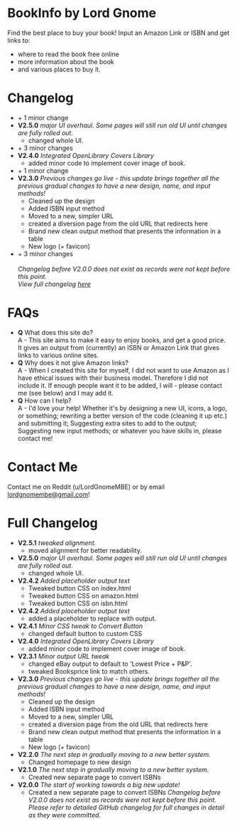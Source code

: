 # BookInfo by Lord Gnome
Find the best place to buy your book!
Input an Amazon Link or ISBN and get links to:
- where to read the book free online
- more information about the book
- and various places to buy it.
# Changelog
- \+ 1 minor change
- <b>V2.5.0</b> <i>major UI overhaul. Some pages will still run old UI until changes are fully rolled out.</i>
   - changed whole UI.
- \+ 3 minor changes
- <b>V2.4.0</b> <i>Integrated OpenLibrary Covers Library</i>
   - added minor code to implement cover image of book.
- \+ 1 minor change
- <b>V2.3.0</b> <i>Previous changes go live - this update brings together all the previous gradual changes to have a new design, name, and input methods!</i> </br>
   - Cleaned up the design
   - Added ISBN input method
   - Moved to a new, simpler URL
   - created a diversion page from the old URL that redirects here
   - Brand new clean output method that presents the information in a table
   - New logo (+ favicon)
- \+ 3 minor changes</br></br>
<i>Changelog before V2.0.0 does not exist as records were not kept before this point.</i></br>
<i>View full changelog [here](https://github.com/LordGnomeMBE/BookInfo/edit/main/README.md#full-changelog)</i>
# FAQs
- <b>Q</b> What does this site do?</br>
A - This site aims to make it easy to enjoy books, and get a good price. It gives an output from (currently) an ISBN or Amazon Link that gives links to various online sites.
- <b>Q</b> Why does it not give Amazon links?</br>
A - When I created this site for myself, I did not want to use Amazon as I have ethical issues with their business model. Therefore I did not include it. If enough people want it to be added, I will - please contact me (see below) and I may add it.
- <b>Q</b> How can I help?</br>
A - I'd love your help! Whether it's by designing a new UI, icons, a logo, or something; rewriting a better version of the code (cleaning it up etc.) and submitting it; Suggesting extra sites to add to the output; Suggesting new input methods; or whatever you have skills in, please contact me!
# Contact Me
Contact me on Reddit (u/LordGnomeMBE) or by email lordgnomembe@gmail.com!
# Full Changelog
- <b>V2.5.1</b> <i>tweaked alignment.</i>
   - moved alignment for better readability.
- <b>V2.5.0</b> <i>major UI overhaul. Some pages will still run old UI until changes are fully rolled out.</i>
   - changed whole UI.
- <b>V2.4.2</b> <i>Added placeholder output text</i>
   - Tweaked button CSS on index.html
   - Tweaked button CSS on amazon.html
   - Tweaked button CSS on isbn.html
- <b>V2.4.2</b> <i>Added placeholder output text</i>
   - added a placeholder to replace with output.
- <b>V2.4.1</b> <i>Minor CSS tweak to Convert Button</i>
   - changed default button to custom CSS
- <b>V2.4.0</b> <i>Integrated OpenLibrary Covers Library</i>
   - added minor code to implement cover image of book.
- <b>V2.3.1</b> <i>Minor output URL tweak</i>
   - changed eBay output to default to 'Lowest Price + P&P'.
   - tweaked Booksprice link to match others.
- <b>V2.3.0</b> <i>Previous changes go live - this update brings together all the previous gradual changes to have a new design, name, and input methods!</i> </br>
   - Cleaned up the design
   - Added ISBN input method
   - Moved to a new, simpler URL
   - created a diversion page from the old URL that redirects here
   - Brand new clean output method that presents the information in a table
   - New logo (+ favicon)
- <b>V2.2.0</b> <i>The next step in gradually moving to a new better system.</i></br>
   - Changed homepage to new design
- <b>V2.1.0</b> <i>The next step in gradually moving to a new better system.</i></br>
   - Created new separate page to convert ISBNs
- <b>V2.0.0</b> <i>The start of working towards a big new update!</i></br>
   - Created a new separate page to convert ISBNs
<i>Changelog before V2.0.0 does not exist as records were not kept before this point.</i>
<i>Please refer to detailed GitHub changelog for full changes in detail as they were committed.</i>
